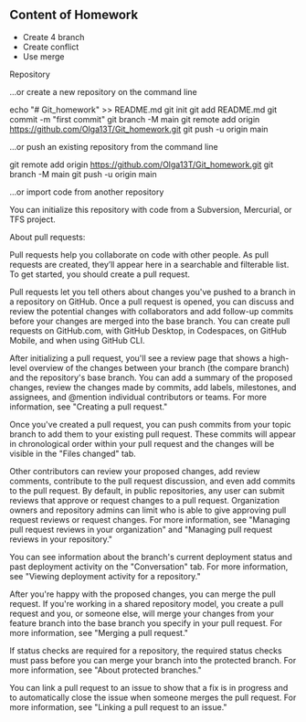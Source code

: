 ## Content of Homework

* Create 4 branch
* Create conflict
* Use merge


Repository

…or create a new repository on the command line

echo "# Git_homework" >> README.md
git init
git add README.md
git commit -m "first commit"
git branch -M main
git remote add origin https://github.com/Olga13T/Git_homework.git
git push -u origin main

…or push an existing repository from the command line

git remote add origin https://github.com/Olga13T/Git_homework.git
git branch -M main
git push -u origin main

…or import code from another repository

You can initialize this repository with code from a Subversion, Mercurial, or TFS project.

About pull requests:

Pull requests help you collaborate on code with other people. 
As pull requests are created, they’ll appear here in a searchable and filterable list. 
To get started, you should create a pull request.

Pull requests let you tell others about changes you've pushed to a branch in a repository on GitHub.
 Once a pull request is opened, you can discuss and review the potential changes with collaborators and add follow-up commits before your changes are merged into the base branch.
 You can create pull requests on GitHub.com, with GitHub Desktop, in Codespaces, on GitHub Mobile, and when using GitHub CLI.

After initializing a pull request, you'll see a review page that shows a high-level overview of the changes between your branch (the compare branch) and the repository's base branch. You can add a summary of the proposed changes, review the changes made by commits, add labels, milestones, and assignees, and @mention individual contributors or teams. For more information, see "Creating a pull request."

Once you've created a pull request, you can push commits from your topic branch to add them to your existing pull request. These commits will appear in chronological order within your pull request and the changes will be visible in the "Files changed" tab.

Other contributors can review your proposed changes, add review comments, contribute to the pull request discussion, and even add commits to the pull request. By default, in public repositories, any user can submit reviews that approve or request changes to a pull request. Organization owners and repository admins can limit who is able to give approving pull request reviews or request changes. For more information, see "Managing pull request reviews in your organization" and "Managing pull request reviews in your repository."

You can see information about the branch's current deployment status and past deployment activity on the "Conversation" tab. For more information, see "Viewing deployment activity for a repository."

After you're happy with the proposed changes, you can merge the pull request. If you're working in a shared repository model, you create a pull request and you, or someone else, will merge your changes from your feature branch into the base branch you specify in your pull request. For more information, see "Merging a pull request."

If status checks are required for a repository, the required status checks must pass before you can merge your branch into the protected branch. For more information, see "About protected branches."

You can link a pull request to an issue to show that a fix is in progress and to automatically close the issue when someone merges the pull request. For more information, see "Linking a pull request to an issue."


